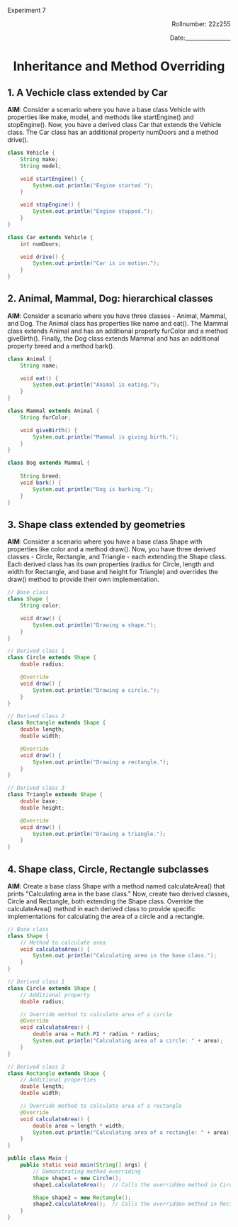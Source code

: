 <p>Experiment 7<p>

<p align = 'right'>Rollnumber: 22z255</p>

<p align = 'right'>Date:________________</p>

<h1 align="center">Inheritance and Method Overriding</h1>

## 1. A Vechicle class extended by Car

**AIM**: Consider a scenario where you have a base class Vehicle with properties like make, model, and methods like startEngine() and stopEngine(). Now, you have a derived class Car that extends the Vehicle class. The Car class has an additional property numDoors and a method drive().

```java
class Vehicle {
    String make;
    String model;

    void startEngine() {
        System.out.println("Engine started.");
    }

    void stopEngine() {
        System.out.println("Engine stopped.");
    }
}

class Car extends Vehicle {
    int numDoors;

    void drive() {
        System.out.println("Car is in motion.");
    }
}
```

## 2. Animal, Mammal, Dog: hierarchical classes

**AIM**: Consider a scenario where you have three classes - Animal, Mammal, and Dog. The Animal class has properties like name and eat(). The Mammal class extends Animal and has an additional property furColor and a method giveBirth(). Finally, the Dog class extends Mammal and has an additional property breed and a method bark().


```java
class Animal {
    String name;

    void eat() {
        System.out.println("Animal is eating.");
    }
}

class Mammal extends Animal {
    String furColor;

    void giveBirth() {
        System.out.println("Mammal is giving birth.");
    }
}

class Dog extends Mammal {
  
    String breed;
    void bark() {
        System.out.println("Dog is barking.");
    }
}
```
## 3. Shape class extended by geometries

**AIM**: Consider a scenario where you have a base class Shape with properties like color and a method draw(). Now, you have three derived classes - Circle, Rectangle, and Triangle - each extending the Shape class. Each derived class has its own properties (radius for Circle, length and width for Rectangle, and base and height for Triangle) and overrides the draw() method to provide their own implementation.


```java
// Base class
class Shape {
    String color;

    void draw() {
        System.out.println("Drawing a shape.");
    }
}

// Derived class 1
class Circle extends Shape {
    double radius;

    @Override
    void draw() {
        System.out.println("Drawing a circle.");
    }
}

// Derived class 2
class Rectangle extends Shape {
    double length;
    double width;

    @Override
    void draw() {
        System.out.println("Drawing a rectangle.");
    }
}

// Derived class 3
class Triangle extends Shape {
    double base;
    double height;

    @Override
    void draw() {
        System.out.println("Drawing a triangle.");
    }
}
```

## 4. Shape class, Circle, Rectangle subclasses

**AIM**: Create a base class Shape with a method named calculateArea() that prints "Calculating area in the base class." Now, create two derived classes, Circle and Rectangle, both extending the Shape class. Override the calculateArea() method in each derived class to provide specific implementations for calculating the area of a circle and a rectangle.

```java
// Base class
class Shape {
    // Method to calculate area
    void calculateArea() {
        System.out.println("Calculating area in the base class.");
    }
}

// Derived class 1
class Circle extends Shape {
    // Additional property
    double radius;

    // Override method to calculate area of a circle
    @Override
    void calculateArea() {
        double area = Math.PI * radius * radius;
        System.out.println("Calculating area of a circle: " + area);
    }
}

// Derived class 2
class Rectangle extends Shape {
    // Additional properties
    double length;
    double width;

    // Override method to calculate area of a rectangle
    @Override
    void calculateArea() {
        double area = length * width;
        System.out.println("Calculating area of a rectangle: " + area);
    }
}

public class Main {
    public static void main(String[] args) {
        // Demonstrating method overriding
        Shape shape1 = new Circle();
        shape1.calculateArea();  // Calls the overridden method in Circle

        Shape shape2 = new Rectangle();
        shape2.calculateArea();  // Calls the overridden method in Rectangle
    }
}
```